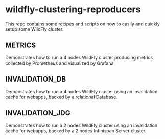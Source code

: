 # wildfly-clustering-reproducers

This repo contains some recipes and scripts on how to easily and quickly setup some WildFly cluster.

## METRICS

Demonstrates how to run a 4 nodes WildFly cluster producing metrics collected by Prometheus and visualized by Grafana.

## INVALIDATION_DB

Demonstrates how to run a 4 nodes WildFly cluster using an invalidation cache for webapps, backed by a relational Database.

## INVALIDATION_JDG

Demonstrates how to run a 2 nodes WildFly cluster using an invalidation cache for webapps, backed by a 2 nodes Infinispan Server cluster.
